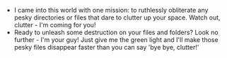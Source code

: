 
- I came into this world with one mission: to ruthlessly obliterate any pesky directories or files that dare to clutter up your space. Watch out, clutter - I'm coming for you!
- Ready to unleash some destruction on your files and folders? Look no further - I'm your guy! Just give me the green light and I'll make those pesky files disappear faster than you can say 'bye bye, clutter!'
<!-- 
## Enhancements
- [Enhancement 1] Description of enhancement 1.
- [Enhancement 2] Description of enhancement 2.

## Bug Fixes
- [Bug Fix 1] Description of bug fix 1.
- [Bug Fix 2] Description of bug fix 2.

## Changes
- [Change 1] Description of change 1.
- [Change 2] Description of change 2.

## Deprecations
- [Deprecation 1] Description of deprecation 1.
- [Deprecation 2] Description of deprecation 2.

## Removals
- [Removal 1] Description of removal 1.
- [Removal 2] Description of removal 2.

## Security
- [Security Fix 1] Description of security fix 1.
- [Security Fix 2] Description of security fix 2.

## Contributors
- [Contributor 1] Contribution description and link (if applicable).
- [Contributor 2] Contribution description and link (if applicable).

## Other Changes
- [Other Change 1] Description of other change 1.
- [Other Change 2] Description of other change 2.

## Known Issues
- [Issue 1] Description of known issue 1.
- [Issue 2] Description of known issue 2. -->
